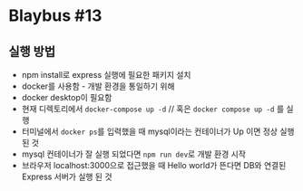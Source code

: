 # Blaybus #13

## 실행 방법
* npm install로 express 실행에 필요한 패키지 설치
* docker를 사용함 - 개발 환경을 통일하기 위해
* docker desktop이 필요함
* 현재 디렉토리에서 `docker-compose up -d` // 혹은 `docker compose up -d` 를 실행
* 터미널에서 `docker ps`를 입력했을 때 mysql이라는 컨테이너가 Up 이면 정상 실행된 것
* mysql 컨테이너가 잘 실행 되었다면 `npm run dev`로 개발 환경 시작
* 브라우저 localhost:3000으로 접근했을 때 Hello world가 뜬다면 DB와 연결된 Express 서버가 실행 된 것